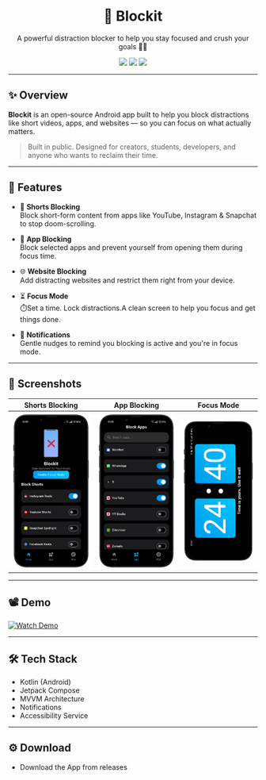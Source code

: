 <h1 align="center">🚫 Blockit</h1>
<p align="center">A powerful distraction blocker to help you stay focused and crush your goals 🧠📵</p>

<p align="center">
  <img src="https://img.shields.io/badge/Built%20With-Kotlin-blue.svg" />
  <img src="https://img.shields.io/badge/Platform-Android-green.svg" />
  <img src="https://img.shields.io/badge/Made%20by-Nitesh%20Ray-orange.svg" />
</p>

---

## ✨ Overview

**Blockit** is an open-source Android app built to help you block distractions like short videos, apps, and websites — so you can focus on what actually matters.

> Built in public. Designed for creators, students, developers, and anyone who wants to reclaim their time.

---

## 🚀 Features

- 🔕 **Shorts Blocking**  
  Block short-form content from apps like YouTube, Instagram & Snapchat to stop doom-scrolling.

- 📱 **App Blocking**  
  Block selected apps and prevent yourself from opening them during focus time.

- 🌐 **Website Blocking**  
  Add distracting websites and restrict them right from your device.

- ⏳ **Focus Mode**  
  ⏱️Set a time. Lock distractions.A clean screen to help you focus and get things done.

- 🔔 **Notifications**  
  Gentle nudges to remind you blocking is active and you're in focus mode.

---

## 📸 Screenshots

| Shorts Blocking | App Blocking | Focus Mode |
|-----------------|--------------|------------|
| ![](screenshots/shorts.png) | ![](screenshots/apps.png) | ![](screenshots/focus.png) |

---

## 📽️ Demo 
[![Watch Demo](https://img.youtube.com/vi/VIDEO_ID/0.jpg)](https://www.youtube.com/watch?v=VIDEO_ID)

---

## 🛠️ Tech Stack

- Kotlin (Android)
- Jetpack Compose
- MVVM Architecture
- Notifications
- Accessibility Service

---

## ⚙️ Download
- Download the App from releases
